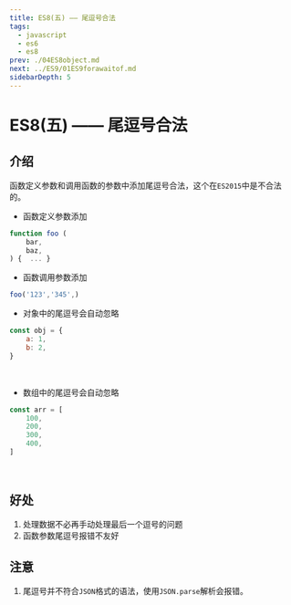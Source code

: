 ```yaml
---
title: ES8(五) —— 尾逗号合法
tags: 
  - javascript
  - es6
  - es8
prev: ./04ES8object.md
next: ../ES9/01ES9forawaitof.md
sidebarDepth: 5
---
```

# ES8(五) —— 尾逗号合法

## 介绍
函数定义参数和调用函数的参数中添加尾逗号合法，这个在`ES2015`中是不合法的。
​
- 函数定义参数添加
```js
function foo (
    bar,
    baz,
) {  ... }
```
- 函数调用参数添加
```js
foo('123','345',)
```
- 对象中的尾逗号会自动忽略
​
```js
const obj = {
    a: 1,
    b: 2,
}
```
​
- 数组中的尾逗号会自动忽略
​
```js
const arr = [
    100,
    200,
    300,
    400,
]
```
​
​
## 好处
1. 处理数据不必再手动处理最后一个逗号的问题
2. 函数参数尾逗号报错不友好
​
## 注意
1. 尾逗号并不符合`JSON`格式的语法，使用`JSON.parse`解析会报错。


